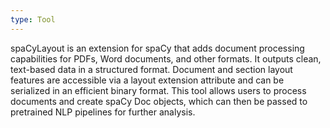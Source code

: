 ```yaml
---
type: Tool
---
```


spaCyLayout is an extension for spaCy that adds document processing capabilities for PDFs, Word documents, and other formats. It outputs clean, text-based data in a structured format. Document and section layout features are accessible via a layout extension attribute and can be serialized in an efficient binary format. This tool allows users to process documents and create spaCy Doc objects, which can then be passed to pretrained NLP pipelines for further analysis.